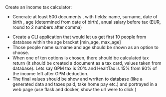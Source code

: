 Create an income tax calculator: 
 + Generate at least 500 documents , with fields: name, surname, date of birth , age (determined from date of birth), anual salary before tax (EUR, round to 2 numbers after comma)
 - Create a CLI application that would let us get first 10 people from database within the age bracket [min_age, max_age]
 - Those people name surname and age should be shown as an option to choose.
 - When one of ten options is chosen, there should be calculated tax return (it should be created a document as a tax card, values taken from database). Lets say GPM tax is 20% and HealtTax is 15% from 90% of the income left after GPM deduction.
 - The final values should be show and wrriten to database (like a generated data and taxes paid, take home pay etc.) and portrayed in a web page (use flask and docker, show the url were to click )